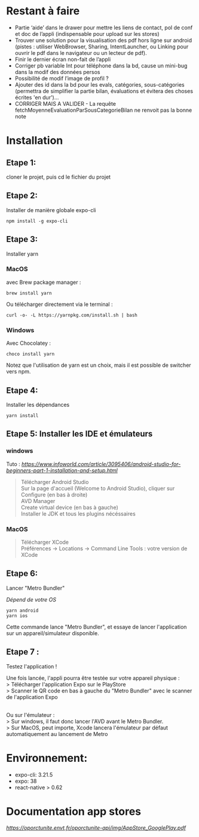 # Restant à faire
- Partie ‘aide’ dans le drawer pour mettre les liens de contact, pol de conf et doc de l’appli (indispensable pour upload sur les stores)
- Trouver une solution pour la visualisation des pdf hors ligne sur android (pistes : utiliser WebBrowser, Sharing, IntentLauncher, ou Linking pour ouvrir le pdf dans le navigateur ou un lecteur de pdf).
- Finir le dernier écran non-fait de l’appli
- Corriger pb variable Int pour téléphone dans la bd, cause un mini-bug dans la modif des données persos
- Possibilité de modif l’image de profil ?
- Ajouter des id dans la bd pour les evals, catégories, sous-catégories (permettra de simplifier la partie bilan, évaluations et évitera des choses écrites 'en dur')…
- CORRIGER MAIS A VALIDER - La requête fetchMoyenneEvaluationParSousCategorieBilan ne renvoit pas la bonne note

# Installation

## Etape 1: 
cloner le projet, puis cd le fichier du projet

## Etape 2: 
Installer de manière globale expo-cli
```
npm install -g expo-cli
```

## Etape 3: 

Installer yarn

### MacOS

avec Brew package manager :

```
brew install yarn
```

Ou télécharger directement via le terminal :

```
curl -o- -L https://yarnpkg.com/install.sh | bash
```

### Windows

Avec Chocolatey :

```
choco install yarn
```

Notez que l'utilisation de yarn est un choix, mais il est possible de switcher vers npm.<br>
    
## Etape 4: 
Installer les dépendances

```
yarn install
```
    
## Etape 5: Installer les IDE et émulateurs

### windows

Tuto : *https://www.infoworld.com/article/3095406/android-studio-for-beginners-part-1-installation-and-setup.html* <br>

> Télécharger Android Studio <br>
> Sur la page d'accueil (Welcome to Android Studio), cliquer sur Configure (en bas à droite) <br>
> AVD Manager <br>
> Create virtual device (en bas à gauche) <br>
> Installer le JDK et tous les plugins nécéssaires

### MacOS

> Télécharger XCode <br>
> Préférences -> Locations -> Command Line Tools : votre version de XCode


## Etape 6: 
Lancer "Metro Bundler"

*Dépend de votre OS*
```
yarn android
yarn ios
```

Cette commande lance "Metro Bundler", et essaye de lancer l'application sur un appareil/simulateur disponible. <br>

## Etape 7 :
Testez l'application !<br>

Une fois lancée, l'appli pourra être testée sur votre appareil physique : <br>
    > Télécharger l'application Expo sur le PlayStore <br>
    > Scanner le QR code en bas à gauche du "Metro Bundler" avec le scanner de l'application Expo <br><br>
    
Ou sur l'émulateur : <br>
    > Sur windows, il faut donc lancer l'AVD avant le Metro Bundler.<br>
    > Sur MacOS, peut importe, Xcode lancera l'émulateur par défaut automatiquement au lancement de Metro
        

# Environnement:
- expo-cli: 3.21.5
- expo: 38
- react-native > 0.62

# Documentation app stores
*https://oporctunite.envt.fr/oporctunite-api/img/AppStore_GooglePlay.pdf*